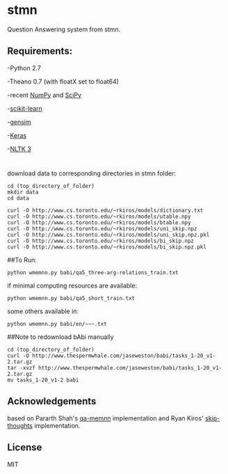 # stmn

Question Answering system from stmn.

## Requirements:
-Python 2.7

-Theano 0.7 (with floatX set to float64)

-recent [NumPy](http://www.numpy.org/) and [SciPy](http://www.scipy.org/)

-[scikit-learn](http://scikit-learn.org/stable/index.html)

-[gensim](https://radimrehurek.com/gensim/) 

-[Keras](https://github.com/fchollet/keras) 

-[NLTK 3](http://www.nltk.org/)

#
download data to corresponding directories in stmn folder:
```
cd (top_directory_of_folder)
mkdir data
cd data

curl -O http://www.cs.toronto.edu/~rkiros/models/dictionary.txt
curl -O http://www.cs.toronto.edu/~rkiros/models/utable.npy
curl -O http://www.cs.toronto.edu/~rkiros/models/btable.npy
curl -O http://www.cs.toronto.edu/~rkiros/models/uni_skip.npz
curl -O http://www.cs.toronto.edu/~rkiros/models/uni_skip.npz.pkl
curl -O http://www.cs.toronto.edu/~rkiros/models/bi_skip.npz
curl -O http://www.cs.toronto.edu/~rkiros/models/bi_skip.npz.pkl
```

##To Run:
```
python wmemnn.py babi/qa5_three-arg-relations_train.txt
```
if minimal computing resources are available:
```
python wmemnn.py babi/qa5_short_train.txt
```
some others available in:
```
python wmemnn.py babi/en/~~~.txt
```

##Note
to redownload bAbi manually
```
cd (top_directory_of_folder)
curl -O http://www.thespermwhale.com/jaseweston/babi/tasks_1-20_v1-2.tar.gz
tar -xvzf http://www.thespermwhale.com/jaseweston/babi/tasks_1-20_v1-2.tar.gz
mv tasks_1-20_v1-2 babi
```

## Acknowledgements
based on Pararth Shah's [qa-memnn](https://github.com/pararthshah/qa-memnn) implementation and Ryan Kiros' [skip-thoughts](https://github.com/ryankiros/skip-thoughts) implementation.


## License

MIT

